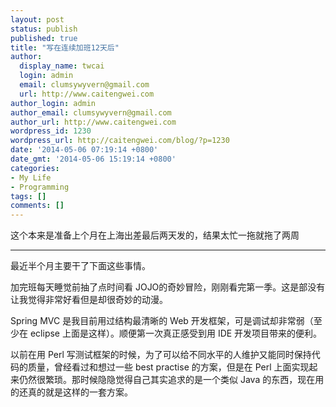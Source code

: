 ```yaml
---
layout: post
status: publish
published: true
title: "写在连续加班12天后"
author:
  display_name: twcai
  login: admin
  email: clumsywyvern@gmail.com
  url: http://www.caitengwei.com
author_login: admin
author_email: clumsywyvern@gmail.com
author_url: http://www.caitengwei.com
wordpress_id: 1230
wordpress_url: http://caitengwei.com/blog/?p=1230
date: '2014-05-06 07:19:14 +0800'
date_gmt: '2014-05-06 15:19:14 +0800'
categories:
- My Life
- Programming
tags: []
comments: []
---
```

<p>这个本来是准备上个月在上海出差最后两天发的，结果太忙一拖就拖了两周</p>
<hr &#47;>
<p>最近半个月主要干了下面这些事情。</p>
<p>加完班每天睡觉前抽了点时间看 JOJO的奇妙冒险，刚刚看完第一季。这是部没有让我觉得非常好看但是却很奇妙的动漫。</p>
<p>Spring MVC 是我目前用过结构最清晰的 Web 开发框架，可是调试却非常弱（至少在 eclipse 上面是这样）。顺便第一次真正感受到用 IDE 开发项目带来的便利。</p>
<p>以前在用 Perl 写测试框架的时候，为了可以给不同水平的人维护又能同时保持代码的质量，曾经看过和想过一些 best practise 的方案，但是在 Perl 上面实现起来仍然很繁琐。那时候隐隐觉得自己其实追求的是一个类似 Java 的东西，现在用的还真的就是这样的一套方案。</p>
